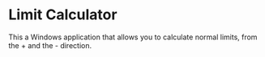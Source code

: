 # Limit Calculator
This a Windows application that allows you to calculate normal limits, from the + and the - direction.
